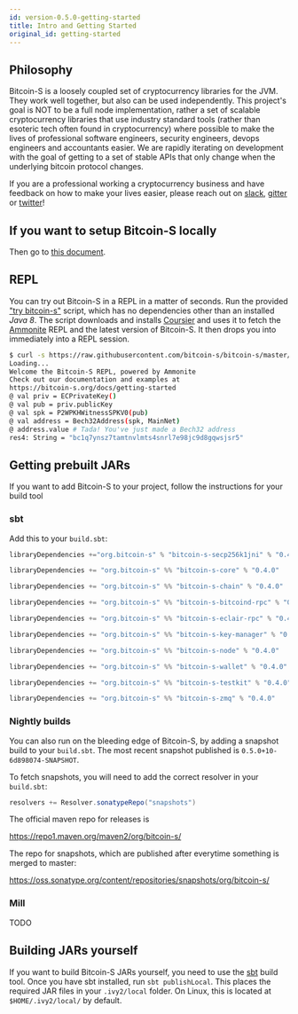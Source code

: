 ```yaml
---
id: version-0.5.0-getting-started
title: Intro and Getting Started
original_id: getting-started
---
```


## Philosophy

Bitcoin-S is a loosely coupled set of cryptocurrency libraries for the JVM. They work well together, but also can be used
independently. This project's goal is NOT to be a full node implementation, rather a set of scalable cryptocurrency libraries
that use industry standard tools (rather than esoteric tech often found in cryptocurrency) where possible to make the lives of professional
software engineers, security engineers, devops engineers and accountants easier.
We are rapidly iterating on development with the goal of getting to a set of stable APIs that only change when the underlying bitcoin protocol changes.

If you are a professional working a cryptocurrency business and
have feedback on how to make your lives easier, please reach out on [slack](https://join.slack.com/t/suredbits/shared_invite/zt-eavycu0x-WQL7XOakzQo8tAy7jHHZUw),
[gitter](https://gitter.im/bitcoin-s-core/) or [twitter](https://twitter.com/Chris_Stewart_5/)!

## If you want to setup Bitcoin-S locally

Then go to [this document](getting-setup.md).

## REPL

You can try out Bitcoin-S in a REPL in a matter of seconds. Run the provided
["try bitcoin-s"](https://github.com/bitcoin-s/bitcoin-s-core/blob/master/try-bitcoin-s.sh)
script, which has no dependencies other than an installed *Java 8*. The script
downloads and installs [Coursier](https://get-coursier.io/) and uses it to
fetch the [Ammonite](https://ammonite.io) REPL and the latest version of
Bitcoin-S. It then drops you into immediately into a REPL session.

```bash
$ curl -s https://raw.githubusercontent.com/bitcoin-s/bitcoin-s/master/try-bitcoin-s.sh | bash
Loading...
Welcome the Bitcoin-S REPL, powered by Ammonite
Check out our documentation and examples at
https://bitcoin-s.org/docs/getting-started
@ val priv = ECPrivateKey()
@ val pub = priv.publicKey
@ val spk = P2WPKHWitnessSPKV0(pub)
@ val address = Bech32Address(spk, MainNet)
@ address.value # Tada! You've just made a Bech32 address
res4: String = "bc1q7ynsz7tamtnvlmts4snrl7e98jc9d8gqwsjsr5"
```

## Getting prebuilt JARs

If you want to add Bitcoin-S to your project, follow the
instructions for your build tool

### sbt

Add this to your `build.sbt`:

```scala
libraryDependencies +="org.bitcoin-s" % "bitcoin-s-secp256k1jni" % "0.4.0"

libraryDependencies += "org.bitcoin-s" %% "bitcoin-s-core" % "0.4.0"

libraryDependencies += "org.bitcoin-s" %% "bitcoin-s-chain" % "0.4.0"

libraryDependencies += "org.bitcoin-s" %% "bitcoin-s-bitcoind-rpc" % "0.4.0"

libraryDependencies += "org.bitcoin-s" %% "bitcoin-s-eclair-rpc" % "0.4.0"

libraryDependencies += "org.bitcoin-s" %% "bitcoin-s-key-manager" % "0.4.0"

libraryDependencies += "org.bitcoin-s" %% "bitcoin-s-node" % "0.4.0"

libraryDependencies += "org.bitcoin-s" %% "bitcoin-s-wallet" % "0.4.0"

libraryDependencies += "org.bitcoin-s" %% "bitcoin-s-testkit" % "0.4.0"

libraryDependencies += "org.bitcoin-s" %% "bitcoin-s-zmq" % "0.4.0"
```


### Nightly builds

You can also run on the bleeding edge of Bitcoin-S, by
adding a snapshot build to your `build.sbt`. The most
recent snapshot published is `0.5.0+10-6d898074-SNAPSHOT`.



To fetch snapshots, you will need to add the correct
resolver in your `build.sbt`:

```sbt
resolvers += Resolver.sonatypeRepo("snapshots")
```

The official maven repo for releases is

https://repo1.maven.org/maven2/org/bitcoin-s/

The repo for snapshots, which are published after everytime something is merged to master:

https://oss.sonatype.org/content/repositories/snapshots/org/bitcoin-s/

### Mill

TODO

## Building JARs yourself

If you want to build Bitcoin-S JARs yourself, you need to use the
[sbt](https://www.scala-sbt.org/) build tool. Once you have sbt
installed, run `sbt publishLocal`. This places the required JAR
files in your `.ivy2/local` folder. On Linux, this is located at
`$HOME/.ivy2/local/` by default.
